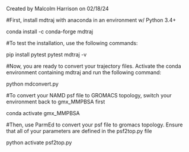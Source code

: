 Created by Malcolm Harrison on 02/18/24

#First, install mdtraj with anaconda in an environment w/ Python 3.4+

conda install -c conda-forge mdtraj

#To test the installation, use the following commands:

pip install pytest
pytest mdtraj -v

#Now, you are ready to convert your trajectory files. Activate the conda environment containing mdtraj and run the following command:

python mdconvert.py

#To convert your NAMD psf file to GROMACS topology, switch your environment back to gmx_MMPBSA first

conda activate gmx_MMPBSA

#Then, use ParmEd to convert your psf file to gromacs topology. Ensure that all of your parameters are defined in the psf2top.py file

python activate psf2top.py
